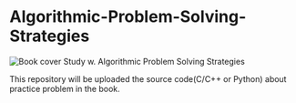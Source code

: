# Algorithmic-Problem-Solving-Strategies
![Book cover](https://book.algospot.com/static/img/cover1-small.png)
Study w. Algorithmic Problem Solving Strategies

This repository will be uploaded the source code(C/C++ or Python) about practice problem in the book. 